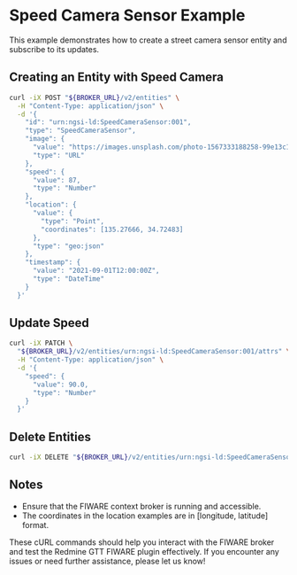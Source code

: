 # Speed Camera Sensor Example

This example demonstrates how to create a street camera sensor entity and
subscribe to its updates.

## Creating an Entity with Speed Camera

```bash
curl -iX POST "${BROKER_URL}/v2/entities" \
  -H "Content-Type: application/json" \
  -d '{
    "id": "urn:ngsi-ld:SpeedCameraSensor:001",
    "type": "SpeedCameraSensor",
    "image": {
      "value": "https://images.unsplash.com/photo-1567333188258-99e13c119241%3Fw%3D640",
      "type": "URL"
    },
    "speed": {
      "value": 87,
      "type": "Number"
    },
    "location": {
      "value": {
        "type": "Point",
        "coordinates": [135.27666, 34.72483]
      },
      "type": "geo:json"
    },
    "timestamp": {
      "value": "2021-09-01T12:00:00Z",
      "type": "DateTime"
    }
  }'
```

## Update Speed

```bash
curl -iX PATCH \
  "${BROKER_URL}/v2/entities/urn:ngsi-ld:SpeedCameraSensor:001/attrs" \
  -H "Content-Type: application/json" \
  -d '{
    "speed": {
      "value": 90.0,
      "type": "Number"
    }
  }'
```

## Delete Entities

```bash
curl -iX DELETE "${BROKER_URL}/v2/entities/urn:ngsi-ld:SpeedCameraSensor:001"
```

## Notes

- Ensure that the FIWARE context broker is running and accessible.
- The coordinates in the location examples are in [longitude, latitude] format.

These cURL commands should help you interact with the FIWARE broker and test the
Redmine GTT FIWARE plugin effectively. If you encounter any issues or need
further assistance, please let us know!

